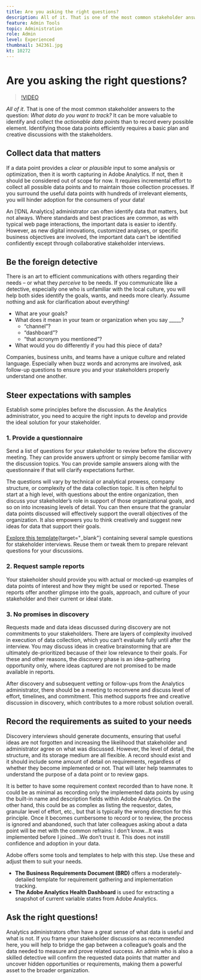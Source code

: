 ```yaml
---
title: Are you asking the right questions?
description: All of it. That is one of the most common stakeholder answers to the question - what data do you want to track? It can be more valuable to identify and collect the actionable data points than to record every possible element. Identifying those data points efficiently requires a basic plan and creative discussions with the stakeholders.
feature: Admin Tools
topic: Administration
role: Admin
level: Experienced
thumbnail: 342361.jpg
kt: 10272
---
```

# Are you asking the right questions?

>[!VIDEO](https://video.tv.adobe.com/v/342361/?quality=12&learn=on)

_All of it_. That is one of the most common stakeholder answers to the question: _What data do you want to track?_ It can be more valuable to identify and collect the _actionable data points_ than to record every possible element. Identifying those data points efficiently requires a basic plan and creative discussions with the stakeholders.

## Collect data that matters

If a data point provides a _clear_ or _plausible_ input to some analysis or optimization, then it is worth capturing in Adobe Analytics. If not, then it should be considered out of scope for now. It requires incremental effort to collect all possible data points and to maintain those collection processes. If you surround the useful data points with hundreds of irrelevant elements, you will hinder adoption for the consumers of your data!

An [!DNL Analytics] administrator can often identify data that matters, but not always. Where standards and best practices are common, as with typical web page interactions, the important data is easier to identify. However, as new digital innovations, customized analyses, or specific business objectives are involved, the important data can’t be identified confidently except through collaborative stakeholder interviews.

## Be the foreign detective

There is an art to efficient communications with others regarding their needs – or what they _perceive_ to be needs. If you communicate like a detective, especially one who is unfamiliar with the local culture, you will help both sides identify the goals, wants, and needs more clearly. Assume nothing and ask for clarification about everything!

* What are your goals?
* What does it mean in your team or organization when you say _____?
    * “channel”?
    * “dashboard”?
    * “that acronym you mentioned”?
* What would you do differently if you had this piece of data?

Companies, business units, and teams have a unique culture and related language. Especially when buzz words and acronyms are involved, ask follow-up questions to ensure you and your stakeholders properly understand one another.

## Steer expectations with samples

Establish some principles before the discussion. As the Analytics administrator, you need to acquire the right inputs to develop and provide the ideal solution for your stakeholder.

### 1. Provide a questionnaire

Send a list of questions for your stakeholder to review before the discovery meeting. They can provide answers upfront or simply become familiar with the discussion topics. You can provide sample answers along with the questionnaire if that will clarify expectations further.

The questions will vary by technical or analytical prowess, company structure, or complexity of the data collection topic. It is often helpful to start at a high level, with questions about the entire organization, then discuss your stakeholder’s role in support of those organizational goals, and so on into increasing levels of detail. You can then ensure that the granular data points discussed will effectively support the overall objectives of the organization. It also empowers you to think creatively and suggest new ideas for data that support their goals.

[Explore this template](assets/stakeholder-questionnaire.pdf){target="_blank"} containing several sample questions for stakeholder interviews. Reuse them or tweak them to prepare relevant questions for your discussions.

### 2. Request sample reports

Your stakeholder should provide you with actual or mocked-up examples of data points of interest and how they might be used or reported. These reports offer another glimpse into the goals, approach, and culture of your stakeholder and their current or ideal state.

### 3. No promises in discovery

Requests made and data ideas discussed during discovery are not commitments to your stakeholders. There are layers of complexity involved in execution of data collection, which you can’t evaluate fully until after the interview. You may discuss ideas in creative brainstorming that are ultimately de-prioritized because of their low relevance to their goals. For these and other reasons, the discovery phase is an idea-gathering opportunity only, where ideas captured are not promised to be made available in reports.

After discovery and subsequent vetting or follow-ups from the Analytics administrator, there should be a meeting to reconvene and discuss level of effort, timelines, and commitment. This method supports free and creative discussion in discovery, which contributes to a more robust solution overall.

## Record the requirements as suited to your needs

Discovery interviews should generate documents, ensuring that useful ideas are not forgotten and increasing the likelihood that stakeholder and administrator agree on what was discussed. However, the level of detail, the structure, and its storage medium are all flexible. A record should exist and it should include some amount of detail on requirements, regardless of whether they become implemented or not. That will later help teammates to understand the purpose of a data point or to review gaps.

It is better to have some requirement context recorded than to have none. It could be as minimal as recording only the implemented data points by using the built-in name and description fields within Adobe Analytics. On the other hand, this could be as complex as listing the requestor, dates, granular level of effort, etc., but that is typically the wrong direction for this principle. Once it becomes cumbersome to record or to review, the process is ignored and abandoned, such that later colleagues asking about a data point will be met with the common refrains: I don’t know…It was implemented before I joined…We don’t trust it. This does not instill confidence and adoption in your data.

Adobe offers some tools and templates to help with this step. Use these and adjust them to suit your needs.

* **The Business Requirements Document (BRD)** offers a moderately-detailed template for requirement gathering and implementation tracking.
* **The Adobe Analytics Health Dashboard** is used for extracting a snapshot of current variable states from Adobe Analytics.

## Ask the right questions!

Analytics administrators often have a great sense of what data is useful and what is not. If you frame your stakeholder discussions as recommended here, you will help to bridge the gap between a colleague’s goals and the data needed to measure and prove related success. An admin who is also a skilled detective will confirm the requested data points that matter and uncover hidden opportunities or requirements, making them a powerful asset to the broader organization.
